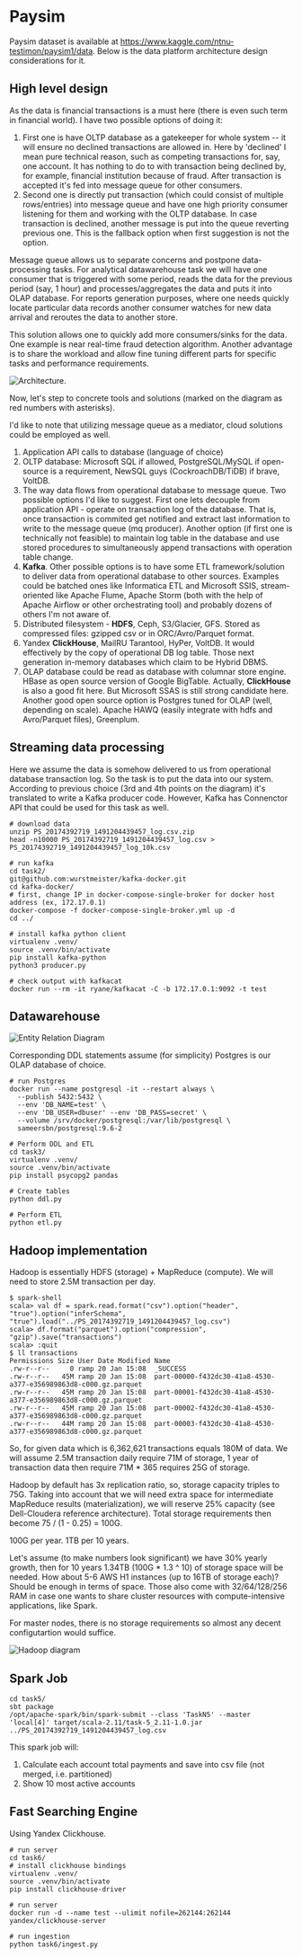 # Paysim

Paysim dataset is available at <https://www.kaggle.com/ntnu-testimon/paysim1/data>. Below is the data platform architecture design considerations for it.

## High level design

As the data is financial transactions is a must here (there is even such term in financial world). I have two possible options of doing it:

 1. First one is have OLTP database as a gatekeeper for whole system -- it will ensure no declined transactions are allowed in. Here by 'declined' I mean pure technical reason, such as competing transactions for, say, one account. It has nothing to do to with transaction being declined by, for example, financial institution because of fraud. After transaction is accepted it's fed into message queue for other consumers.
 1. Second one is directly put transaction (which could consist of multiple rows/entries) into message queue and have one high priority consumer listening for them and working with the OLTP database. In case transaction is declined, another message is put into the queue reverting previous one. This is the fallback option when first suggestion is not the option.

Message queue allows us to separate concerns and postpone data-processing tasks. For analytical datawarehouse task we will have one consumer that is triggered with some period, reads the data for the previous period (say, 1 hour) and processes/aggregates the data and puts it into OLAP database. For reports generation purposes, where one needs quickly locate particular data records another consumer watches for new data arrival and reroutes the data to another store.

This solution allows one to quickly add more consumers/sinks for the data. One example is near real-time fraud detection algorithm. Another advantage is to share the workload and allow fine tuning different parts for specific tasks and performance requirements.

![Architecture](task1/arch1.png).

Now, let's step to concrete tools and solutions (marked on the diagram as red numbers with asterisks).

I'd like to note that utilizing message queue as a mediator, cloud solutions could be employed as well.

 1. Application API calls to database (language of choice)
 1. OLTP database: Microsoft SQL if allowed, PostgreSQL/MySQL if open-source is a requirement, NewSQL guys (CockroachDB/TiDB) if brave, VoltDB.
 1. The way data flows from operational database to message queue. Two possible options I'd like to suggest. First one lets decouple from application API - operate on transaction log of the database. That is, once transaction is commited get notified and extract last information to write to the message queue (mq producer). Another option (if first one is technically not feasible) to maintain log table in the database and use stored procedures to simultaneously append transactions with operation table change.
 1. **Kafka**. Other possible options is to have some ETL framework/solution to deliver data from operational database to other sources. Examples could be batched ones like Informatica ETL and Microsoft SSIS, stream-oriented like Apache Flume, Apache Storm (both with the help of Apache Airflow or other orchestrating tool) and probably dozens of others I'm not aware of.
 1. Distributed filesystem - **HDFS**, Ceph, S3/Glacier, GFS. Stored as compressed files: gzipped csv or in ORC/Avro/Parquet format.
 1. Yandex **ClickHouse**, MailRU Tarantool, HyPer, VoltDB. It would effectively by the copy of operational DB log table. Those next generation in-memory databases which claim to be Hybrid DBMS.
 1. OLAP database could be read as database with columnar store engine. HBase as open source version of Google BigTable. Actually, **ClickHouse** is also a good fit here. But Microsoft SSAS is still strong candidate here. Another good open source option is Postgres tuned for OLAP (well, depending on scale). Apache HAWQ (easily integrate with hdfs and Avro/Parquet files), Greenplum.

## Streaming data processing

Here we assume the data is somehow delivered to us from operational database transaction log. So the task is to put the data into our system. According to previous choice (3rd and 4th points on the diagram) it's translated to write a Kafka producer code. However, Kafka has Connenctor API that could be used for this task as well.

```
# download data
unzip PS_20174392719_1491204439457_log.csv.zip
head -n10000 PS_20174392719_1491204439457_log.csv > PS_20174392719_1491204439457_log_10k.csv

# run kafka
cd task2/
git@github.com:wurstmeister/kafka-docker.git
cd kafka-docker/
# first, change IP in docker-compose-single-broker for docker host address (ex, 172.17.0.1)
docker-compose -f docker-compose-single-broker.yml up -d
cd ../

# install kafka python client
virtualenv .venv/
source .venv/bin/activate
pip install kafka-python
python3 producer.py

# check output with kafkacat
docker run --rm -it ryane/kafkacat -C -b 172.17.0.1:9092 -t test
```

## Datawarehouse

![Entity Relation Diagram](task3/er.png)

Corresponding DDL statements assume (for simplicity) Postgres is our OLAP database of choice.

```
# run Postgres
docker run --name postgresql -it --restart always \
  --publish 5432:5432 \
  --env 'DB_NAME=test' \
  --env 'DB_USER=dbuser' --env 'DB_PASS=secret' \
  --volume /srv/docker/postgresql:/var/lib/postgresql \
  sameersbn/postgresql:9.6-2

# Perform DDL and ETL
cd task3/
virtualenv .venv/
source .venv/bin/activate
pip install psycopg2 pandas

# Create tables
python ddl.py

# Perform ETL
python etl.py
```


## Hadoop implementation

Hadoop is essentially HDFS (storage) + MapReduce (compute). We will need to store 2.5M transaction per day.

```
$ spark-shell
scala> val df = spark.read.format("csv").option("header", "true").option("inferSchema", "true").load("../PS_20174392719_1491204439457_log.csv")
scala> df.format("parquet").option("compression", "gzip").save("transactions")
scala> :quit
$ ll transactions
Permissions Size User Date Modified Name
.rw-r--r--     0 ramp 20 Jan 15:08  _SUCCESS
.rw-r--r--   45M ramp 20 Jan 15:08  part-00000-f432dc30-41a8-4530-a377-e356989863d8-c000.gz.parquet
.rw-r--r--   45M ramp 20 Jan 15:08  part-00001-f432dc30-41a8-4530-a377-e356989863d8-c000.gz.parquet
.rw-r--r--   45M ramp 20 Jan 15:08  part-00002-f432dc30-41a8-4530-a377-e356989863d8-c000.gz.parquet
.rw-r--r--   44M ramp 20 Jan 15:08  part-00003-f432dc30-41a8-4530-a377-e356989863d8-c000.gz.parquet
```

So, for given data which is 6,362,621 transactions equals 180M of data. We will assume 2.5M transaction daily require 71M of storage, 1 year of transaction data then require 71M * 365 requires 25G of storage.

Hadoop by default has 3x replication ratio, so, storage capacity triples to 75G. Taking into account that we will need extra space for intermediate MapReduce results (materialization), we will reserve 25% capacity (see Dell-Cloudera reference architecture). Total storage requirements then become 75 / (1 - 0.25) = 100G.

100G per year. 1TB per 10 years.

Let's assume (to make numbers look significant) we have 30% yearly growth, then for 10 years 1.34TB (100G * 1.3 ^ 10) of storage space will be needed. How about 5-6 AWS H1 instances (up to 16TB of storage each)? Should be enough in terms of space. Those also come with 32/64/128/256 RAM in case one wants to share cluster resources with compute-intensive applications, like Spark.

For master nodes, there is no storage requirements so almost any decent configutartion would suffice.

![Hadoop diagram](task4/arch4.png)

## Spark Job

```
cd task5/
sbt package
/opt/apache-spark/bin/spark-submit --class 'TaskN5' --master 'local[4]' target/scala-2.11/task-5_2.11-1.0.jar ../PS_20174392719_1491204439457_log.csv
```

This spark job will:

 1. Calculate each account total payments and save into csv file (not merged, i.e. partitioned)
 1. Show 10 most active accounts

## Fast Searching Engine

Using Yandex Clickhouse.

```
# run server
cd task6/
# install clickhouse bindings
virtualenv .venv/
source .venv/bin/activate
pip install clickhouse-driver

# run server
docker run -d --name test --ulimit nofile=262144:262144 yandex/clickhouse-server

# run ingestion
python task6/ingest.py
```
